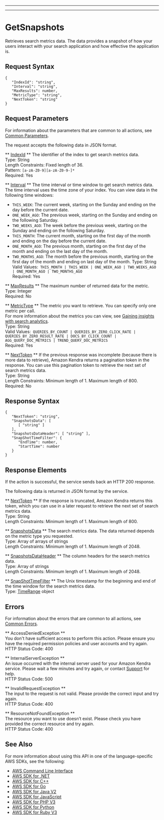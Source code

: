 --------

--------

# GetSnapshots<a name="API_GetSnapshots"></a>

Retrieves search metrics data\. The data provides a snapshot of how your users interact with your search application and how effective the application is\.

## Request Syntax<a name="API_GetSnapshots_RequestSyntax"></a>

```
{
   "IndexId": "string",
   "Interval": "string",
   "MaxResults": number,
   "MetricType": "string",
   "NextToken": "string"
}
```

## Request Parameters<a name="API_GetSnapshots_RequestParameters"></a>

For information about the parameters that are common to all actions, see [Common Parameters](CommonParameters.md)\.

The request accepts the following data in JSON format\.

 ** [IndexId](#API_GetSnapshots_RequestSyntax) **   <a name="Kendra-GetSnapshots-request-IndexId"></a>
The identifier of the index to get search metrics data\.  
Type: String  
Length Constraints: Fixed length of 36\.  
Pattern: `[a-zA-Z0-9][a-zA-Z0-9-]*`   
Required: Yes

 ** [Interval](#API_GetSnapshots_RequestSyntax) **   <a name="Kendra-GetSnapshots-request-Interval"></a>
The time interval or time window to get search metrics data\. The time interval uses the time zone of your index\. You can view data in the following time windows:  
+  `THIS_WEEK`: The current week, starting on the Sunday and ending on the day before the current date\.
+  `ONE_WEEK_AGO`: The previous week, starting on the Sunday and ending on the following Saturday\.
+  `TWO_WEEKS_AGO`: The week before the previous week, starting on the Sunday and ending on the following Saturday\.
+  `THIS_MONTH`: The current month, starting on the first day of the month and ending on the day before the current date\.
+  `ONE_MONTH_AGO`: The previous month, starting on the first day of the month and ending on the last day of the month\.
+  `TWO_MONTHS_AGO`: The month before the previous month, starting on the first day of the month and ending on last day of the month\.
Type: String  
Valid Values:` THIS_MONTH | THIS_WEEK | ONE_WEEK_AGO | TWO_WEEKS_AGO | ONE_MONTH_AGO | TWO_MONTHS_AGO`   
Required: Yes

 ** [MaxResults](#API_GetSnapshots_RequestSyntax) **   <a name="Kendra-GetSnapshots-request-MaxResults"></a>
The maximum number of returned data for the metric\.  
Type: Integer  
Required: No

 ** [MetricType](#API_GetSnapshots_RequestSyntax) **   <a name="Kendra-GetSnapshots-request-MetricType"></a>
The metric you want to retrieve\. You can specify only one metric per call\.  
For more information about the metrics you can view, see [Gaining insights with search analytics](https://docs.aws.amazon.com/kendra/latest/dg/search-analytics.html)\.  
Type: String  
Valid Values:` QUERIES_BY_COUNT | QUERIES_BY_ZERO_CLICK_RATE | QUERIES_BY_ZERO_RESULT_RATE | DOCS_BY_CLICK_COUNT | AGG_QUERY_DOC_METRICS | TREND_QUERY_DOC_METRICS`   
Required: Yes

 ** [NextToken](#API_GetSnapshots_RequestSyntax) **   <a name="Kendra-GetSnapshots-request-NextToken"></a>
If the previous response was incomplete \(because there is more data to retrieve\), Amazon Kendra returns a pagination token in the response\. You can use this pagination token to retrieve the next set of search metrics data\.  
Type: String  
Length Constraints: Minimum length of 1\. Maximum length of 800\.  
Required: No

## Response Syntax<a name="API_GetSnapshots_ResponseSyntax"></a>

```
{
   "NextToken": "string",
   "SnapshotsData": [ 
      [ "string" ]
   ],
   "SnapshotsDataHeader": [ "string" ],
   "SnapShotTimeFilter": { 
      "EndTime": number,
      "StartTime": number
   }
}
```

## Response Elements<a name="API_GetSnapshots_ResponseElements"></a>

If the action is successful, the service sends back an HTTP 200 response\.

The following data is returned in JSON format by the service\.

 ** [NextToken](#API_GetSnapshots_ResponseSyntax) **   <a name="Kendra-GetSnapshots-response-NextToken"></a>
If the response is truncated, Amazon Kendra returns this token, which you can use in a later request to retrieve the next set of search metrics data\.  
Type: String  
Length Constraints: Minimum length of 1\. Maximum length of 800\.

 ** [SnapshotsData](#API_GetSnapshots_ResponseSyntax) **   <a name="Kendra-GetSnapshots-response-SnapshotsData"></a>
The search metrics data\. The data returned depends on the metric type you requested\.  
Type: Array of arrays of strings  
Length Constraints: Minimum length of 1\. Maximum length of 2048\.

 ** [SnapshotsDataHeader](#API_GetSnapshots_ResponseSyntax) **   <a name="Kendra-GetSnapshots-response-SnapshotsDataHeader"></a>
The column headers for the search metrics data\.  
Type: Array of strings  
Length Constraints: Minimum length of 1\. Maximum length of 2048\.

 ** [SnapShotTimeFilter](#API_GetSnapshots_ResponseSyntax) **   <a name="Kendra-GetSnapshots-response-SnapShotTimeFilter"></a>
The Unix timestamp for the beginning and end of the time window for the search metrics data\.  
Type: [TimeRange](API_TimeRange.md) object

## Errors<a name="API_GetSnapshots_Errors"></a>

For information about the errors that are common to all actions, see [Common Errors](CommonErrors.md)\.

 ** AccessDeniedException **   
You don't have sufficient access to perform this action\. Please ensure you have the required permission policies and user accounts and try again\.  
HTTP Status Code: 400

 ** InternalServerException **   
An issue occurred with the internal server used for your Amazon Kendra service\. Please wait a few minutes and try again, or contact [Support](http://aws.amazon.com/contact-us/) for help\.  
HTTP Status Code: 500

 ** InvalidRequestException **   
The input to the request is not valid\. Please provide the correct input and try again\.  
HTTP Status Code: 400

 ** ResourceNotFoundException **   
The resource you want to use doesn’t exist\. Please check you have provided the correct resource and try again\.  
HTTP Status Code: 400

## See Also<a name="API_GetSnapshots_SeeAlso"></a>

For more information about using this API in one of the language\-specific AWS SDKs, see the following:
+  [AWS Command Line Interface](https://docs.aws.amazon.com/goto/aws-cli/kendra-2019-02-03/GetSnapshots) 
+  [AWS SDK for \.NET](https://docs.aws.amazon.com/goto/DotNetSDKV3/kendra-2019-02-03/GetSnapshots) 
+  [AWS SDK for C\+\+](https://docs.aws.amazon.com/goto/SdkForCpp/kendra-2019-02-03/GetSnapshots) 
+  [AWS SDK for Go](https://docs.aws.amazon.com/goto/SdkForGoV1/kendra-2019-02-03/GetSnapshots) 
+  [AWS SDK for Java V2](https://docs.aws.amazon.com/goto/SdkForJavaV2/kendra-2019-02-03/GetSnapshots) 
+  [AWS SDK for JavaScript](https://docs.aws.amazon.com/goto/AWSJavaScriptSDK/kendra-2019-02-03/GetSnapshots) 
+  [AWS SDK for PHP V3](https://docs.aws.amazon.com/goto/SdkForPHPV3/kendra-2019-02-03/GetSnapshots) 
+  [AWS SDK for Python](https://docs.aws.amazon.com/goto/boto3/kendra-2019-02-03/GetSnapshots) 
+  [AWS SDK for Ruby V3](https://docs.aws.amazon.com/goto/SdkForRubyV3/kendra-2019-02-03/GetSnapshots) 